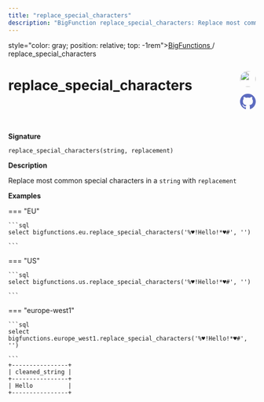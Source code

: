 ```yaml
---
title: "replace_special_characters"
description: "BigFunction replace_special_characters: Replace most common special characters in a `string` with `replacement`"
---
```


<span>style="color: gray; position: relative; top: -1rem"><a href="..">BigFunctions </a> / replace_special_characters</span>

# replace_special_characters


<div style="position: relative; top: -4rem; margin-bottom:  -2rem; text-align: right; z-index: 9999;">
  
  <a href="https://www.linkedin.com/company/68295200/" title="Author: Jason Tragakis" target="_blank">
    <img src="https://www.mayainsights.com/wp-content/uploads/2021/09/mayalogo.svg" width="32" style=" border-radius: 50% !important">
  </a>
  
  <a href="replace_special_characters.yaml" title="Edit on GitHub" target="_blank"><svg xmlns="http://www.w3.org/2000/svg" width="32" height="32" viewBox="0 0 24 24"><path fill="#5d6cc0" d="M12 0c-6.626 0-12 5.373-12 12 0 5.302 3.438 9.8 8.207 11.387.599.111.793-.261.793-.577v-2.234c-3.338.726-4.033-1.416-4.033-1.416-.546-1.387-1.333-1.756-1.333-1.756-1.089-.745.083-.729.083-.729 1.205.084 1.839 1.237 1.839 1.237 1.07 1.834 2.807 1.304 3.492.997.107-.775.418-1.305.762-1.604-2.665-.305-5.467-1.334-5.467-5.931 0-1.311.469-2.381 1.236-3.221-.124-.303-.535-1.524.117-3.176 0 0 1.008-.322 3.301 1.23.957-.266 1.983-.399 3.003-.404 1.02.005 2.047.138 3.006.404 2.291-1.552 3.297-1.23 3.297-1.23.653 1.653.242 2.874.118 3.176.77.84 1.235 1.911 1.235 3.221 0 4.609-2.807 5.624-5.479 5.921.43.372.823 1.102.823 2.222v3.293c0 .319.192.694.801.576 4.765-1.589 8.199-6.086 8.199-11.386 0-6.627-5.373-12-12-12z"/></svg></a>
</div>



**Signature** 
```
replace_special_characters(string, replacement)
```

**Description**

Replace most common special characters in a `string` with `replacement`





**Examples**













=== "EU"

    ```sql
    select bigfunctions.eu.replace_special_characters('%♥!Hello!*♥#', '')
    
    ```




=== "US"

    ```sql
    select bigfunctions.us.replace_special_characters('%♥!Hello!*♥#', '')
    
    ```




=== "europe-west1"

    ```sql
    select bigfunctions.europe_west1.replace_special_characters('%♥!Hello!*♥#', '')
    
    ```









<pre style="margin-top: -1rem;">
<code style="padding-top: 0px; padding-bottom: 0px;">+----------------+
| cleaned_string |
+----------------+
| Hello          |
+----------------+
</code>
</pre>









